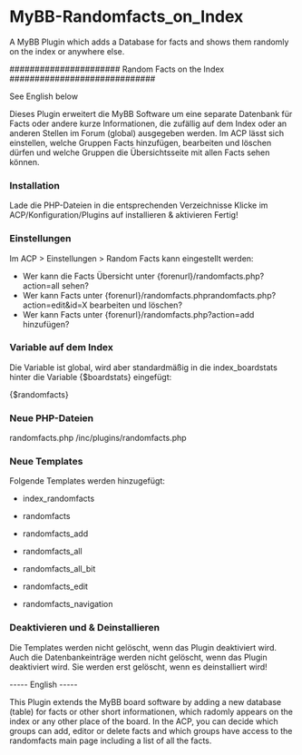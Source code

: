 # MyBB-Randomfacts_on_Index
A MyBB Plugin which adds a Database for facts and shows them randomly on the index or anywhere else.


###################### Random Facts on the Index #############################

See English below

Dieses Plugin erweitert die MyBB Software um eine separate Datenbank für Facts oder andere kurze Informationen, 
die zufällig auf dem Index oder an anderen Stellen im Forum (global) ausgegeben werden. 
Im ACP lässt sich einstellen, welche Gruppen Facts hinzufügen, bearbeiten und löschen dürfen und welche Gruppen die Übersichtsseite mit allen Facts sehen können.

### Installation ###

Lade die PHP-Dateien in die entsprechenden Verzeichnisse
Klicke im ACP/Konfiguration/Plugins auf installieren & aktivieren
Fertig!

### Einstellungen ###

Im ACP > Einstellungen > Random Facts kann eingestellt werden:

- Wer kann die Facts Übersicht unter {forenurl}/randomfacts.php?action=all sehen?
- Wer kann Facts unter {forenurl}/randomfacts.phprandomfacts.php?action=edit&id=X bearbeiten und löschen?
- Wer kann Facts unter {forenurl}/randomfacts.php?action=add hinzufügen?

### Variable auf dem Index ###

Die Variable ist global, wird aber standardmäßig in die index_boardstats hinter die Variable {$boardstats} eingefügt:

{$randomfacts}

### Neue PHP-Dateien ###

randomfacts.php
/inc/plugins/randomfacts.php

### Neue Templates ###

Folgende Templates werden hinzugefügt:

- index_randomfacts

- randomfacts	
- randomfacts_add	
- randomfacts_all	
- randomfacts_all_bit	
- randomfacts_edit	
- randomfacts_navigation

### Deaktivieren und & Deinstallieren ###

Die Templates werden nicht gelöscht, wenn das Plugin deaktiviert wird. Auch die Datenbankeinträge werden nicht gelöscht, wenn das Plugin deaktiviert wird. Sie werden erst gelöscht, wenn es deinstalliert wird!

----- English -----

This Plugin extends the MyBB board software by adding a new database (table) for facts or other short informationen, which radomly appears on the index or any other place of the board. 
In the ACP, you can decide which groups can add, editor or delete facts and which groups have access to the randomfacts main page including a list of all the facts.

